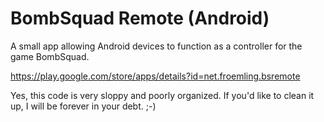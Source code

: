 # BombSquad Remote (Android)

A small app allowing Android devices to function as a controller for the game BombSquad.

https://play.google.com/store/apps/details?id=net.froemling.bsremote

Yes, this code is very sloppy and poorly organized. If you'd like to clean it up, I will be forever in your debt. ;-)
